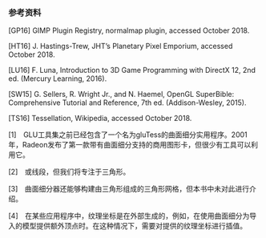 ### 参考资料

[GP16] GIMP Plugin Registry, normalmap plugin, accessed October 2018.

[HT16] J. Hastings-Trew, JHT’s Planetary Pixel Emporium, accessed October 2018.

[LU16] F. Luna, Introduction to 3D Game Programming with DirectX 12, 2nd ed. (Mercury Learning, 2016).

[SW15] G. Sellers, R. Wright Jr., and N. Haemel, OpenGL SuperBible: Comprehensive Tutorial and Reference, 7th ed. (Addison-Wesley, 2015).

[TS16] Tessellation, Wikipedia, accessed October 2018.

[1]　GLU工具集之前已经包含了一个名为gluTess的曲面细分实用程序。2001年，Radeon发布了第一款带有曲面细分支持的商用图形卡，但很少有工具可以利用它。

[2]　或线段，但我们将专注于三角形。

[3]　曲面细分器还能够构建由三角形组成的三角形网格，但本书中未对此进行介绍。

[4]　在某些应用程序中，纹理坐标是在外部生成的，例如，在使用曲面细分为导入的模型提供额外顶点时。在这种情况下，需要对提供的纹理坐标进行插值。



